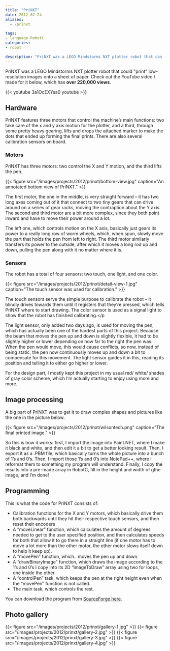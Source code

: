 ```yaml
---
title: "PriNXT"
date: 2012-02-24
aliases:
  - /prinxt

tags:
- language-RobotC
categories:
- robot

description: "PriNXT was a LEGO Mindstorms NXT plotter robot that can 'print' low-resolution images onto a sheet of paper."
---
```


PriNXT was a LEGO Mindstorms NXT plotter robot that could "print" low-resolution images onto a sheet of paper. Check out the YouTube video I made for it below, which has **over 220,000 views**.

{{< youtube 3a1OcEXYsa0 youtube >}}

## Hardware

PriNXT features three motors that control the machine’s main functions: two take care of the x and y axis motion for the plotter, and a third, through some pretty heavy gearing, lifts and drops the attached marker to make the dots that ended up forming the final prints. There are also several calibration sensors on board.

### Motors

PriNXT has three motors: two control the X and Y motion, and the third lifts the pen.

{{< figure src="/images/projects/2012/prinxt/bottom-view.jpg" caption="An annotated bottom view of PriNXT." >}}


The first motor, the one in the middle, is very straight forward – it has two long axes coming out of it that connect to two tiny gears that can drive around on a series of gear racks, moving the contraption about the Y axis. The second and third motor are a bit more complex, since they both point inward and have to move their power around a lot.

The left one, which controls motion on the X axis, basically just gears its power to a really long row of worm wheels, which, when spun, slowly move the part that holds the pen from left to right. The third motor similarly transfers its power to the outside, after which it moves a long rod up and down, pulling the pen along with it no matter where it is.

### Sensors

The robot has a total of four sensors: two touch, one light, and one color.

{{< figure src="/images/projects/2012/prinxt/detail-view-1.jpg" caption="The touch sensor was used for calibration." >}}

The touch sensors serve the simple purpose to calibrate the robot – it blindly drives towards them until it registers that they’re pressed, which tells PriNXT where to start drawing. The color sensor is used as a signal light to show that the robot has finished calibrating.</p
 
The light sensor, only added two days ago, is used for moving the pen, which has actually been one of the hardest parts of this project. Because the beam that moves the pen up and down is slightly flexible, it had to be slightly higher or lower depending on how far to the right the pen was. When the pen would move, this would cause conflicts, so now, instead of being static, the pen now continuously moves up and down a bit to compensate for this movement. The light sensor guides it in this, reading its position and telling it to either go higher or lower.

For the design part, I mostly kept this project in my usual red/ white/ shades of gray color scheme, which I’m actually starting to enjoy using more and more.

## Image processing

A big part of PriNXT was to get it to draw complex shapes and pictures like the one in the picture below.

{{< figure src="/images/projects/2012/prinxt/wilsontech.png" caption="The final printed image." >}}

So this is how it works: first, I import the image into Paint.NET, where I make it black and white, and then edit it a bit to get a better looking result. Then, I export it as a .PBM file, which basically turns the whole picture into a bunch of 1’s and 0’s. Then, I import those 1’s and 0’s into NotePad++, where I reformat them to something my program will understand. Finally, I copy the results into a pre-made array in RobotC, fill in the height and width of gthe image, and I’m done!

## Programming

This is what the code for PriNXT consists of:

- Calibration functions for the X and Y motors, which basically drive them both backwards until they hit their respective touch sensors, and then reset their encoders
- A “moveLinear” function, which calculates the amount of degrees needed to get to the user specified position, and then calculates speeds for both that allow it to go there in a straight line (if one motor has to move a lot more than the other motor, the other motor slows itself down to help it keep up).
- A “movePen” function, which.. moves the pen up and down.
- A “drawBinaryImage” function, which draws the image according to the 1’s and 0’s I copy into its 2D “imageToDraw” array using two for loops, one inside the other.
- A “controlPen” task, which keeps the pen at the right height even when the “movePen” function is not called.
- The main task, which controls the rest.

You can download the program from [SourceForge here](http://sourceforge.net/projects/dimastero/files/PriNXT.c/download).

## Photo gallery

{{< figure src="/images/projects/2012/prinxt/gallery-1.jpg" >}}
{{< figure src="/images/projects/2012/prinxt/gallery-2.jpg" >}}
{{< figure src="/images/projects/2012/prinxt/gallery-3.jpg" >}}
{{< figure src="/images/projects/2012/prinxt/gallery-4.jpg" >}}
